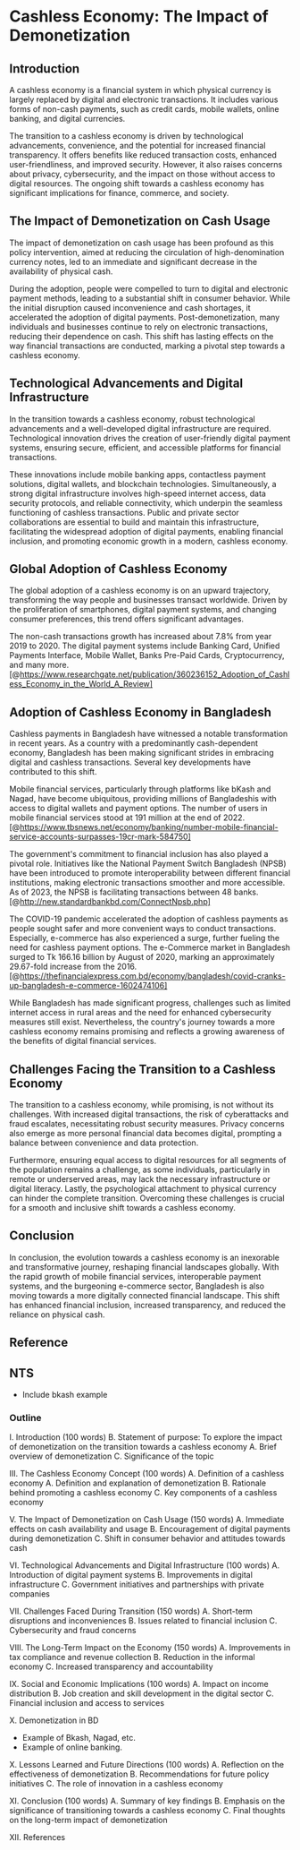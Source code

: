 # Cashless Economy: The Impact of Demonetization

## Introduction

A cashless economy is a financial system in which physical currency is largely replaced by digital and electronic transactions. It includes various forms of non-cash payments, such as credit cards, mobile wallets, online banking, and digital currencies.

The transition to a cashless economy is driven by technological advancements, convenience, and the potential for increased financial transparency. It offers benefits like reduced transaction costs, enhanced user-friendliness, and improved security. However, it also raises concerns about privacy, cybersecurity, and the impact on those without access to digital resources. The ongoing shift towards a cashless economy has significant implications for finance, commerce, and society.

## The Impact of Demonetization on Cash Usage

The impact of demonetization on cash usage has been profound as this policy intervention, aimed at reducing the circulation of high-denomination currency notes, led to an immediate and significant decrease in the availability of physical cash.

During the adoption, people were compelled to turn to digital and electronic payment methods, leading to a substantial shift in consumer behavior. While the initial disruption caused inconvenience and cash shortages, it accelerated the adoption of digital payments. Post-demonetization, many individuals and businesses continue to rely on electronic transactions, reducing their dependence on cash. This shift has lasting effects on the way financial transactions are conducted, marking a pivotal step towards a cashless economy.

## Technological Advancements and Digital Infrastructure

In the transition towards a cashless economy, robust technological advancements and a well-developed digital infrastructure are required. Technological innovation drives the creation of user-friendly digital payment systems, ensuring secure, efficient, and accessible platforms for financial transactions.

These innovations include mobile banking apps, contactless payment solutions, digital wallets, and blockchain technologies. Simultaneously, a strong digital infrastructure involves high-speed internet access, data security protocols, and reliable connectivity, which underpin the seamless functioning of cashless transactions. Public and private sector collaborations are essential to build and maintain this infrastructure, facilitating the widespread adoption of digital payments, enabling financial inclusion, and promoting economic growth in a modern, cashless economy.

## Global Adoption of Cashless Economy

The global adoption of a cashless economy is on an upward trajectory, transforming the way people and businesses transact worldwide. Driven by the proliferation of smartphones, digital payment systems, and changing consumer preferences, this trend offers significant advantages.

The non-cash transactions growth has increased about 7.8% from year 2019 to 2020. The digital payment systems include Banking Card, Unified Payments Interface, Mobile Wallet, Banks Pre-Paid Cards, Cryptocurrency, and many more. [@https://www.researchgate.net/publication/360236152_Adoption_of_Cashless_Economy_in_the_World_A_Review]

## Adoption of Cashless Economy in Bangladesh

Cashless payments in Bangladesh have witnessed a notable transformation in recent years. As a country with a predominantly cash-dependent economy, Bangladesh has been making significant strides in embracing digital and cashless transactions. Several key developments have contributed to this shift.

Mobile financial services, particularly through platforms like bKash and Nagad, have become ubiquitous, providing millions of Bangladeshis with access to digital wallets and payment options. The number of users in mobile financial services stood at 191 million at the end of 2022. [@https://www.tbsnews.net/economy/banking/number-mobile-financial-service-accounts-surpasses-19cr-mark-584750]

The government's commitment to financial inclusion has also played a pivotal role. Initiatives like the National Payment Switch Bangladesh (NPSB) have been introduced to promote interoperability between different financial institutions, making electronic transactions smoother and more accessible. As of 2023, the NPSB is facilitating transactions between 48 banks. [@http://new.standardbankbd.com/ConnectNpsb.php]

The COVID-19 pandemic accelerated the adoption of cashless payments as people sought safer and more convenient ways to conduct transactions. Especially, e-commerce has also experienced a surge, further fueling the need for cashless payment options. The e-Commerce market in Bangladesh surged to Tk 166.16 billion by August of 2020, marking an approximately 29.67-fold increase from the 2016. [@https://thefinancialexpress.com.bd/economy/bangladesh/covid-cranks-up-bangladesh-e-commerce-1602474106]

While Bangladesh has made significant progress, challenges such as limited internet access in rural areas and the need for enhanced cybersecurity measures still exist. Nevertheless, the country's journey towards a more cashless economy remains promising and reflects a growing awareness of the benefits of digital financial services.

## Challenges Facing the Transition to a Cashless Economy

The transition to a cashless economy, while promising, is not without its challenges. With increased digital transactions, the risk of cyberattacks and fraud escalates, necessitating robust security measures. Privacy concerns also emerge as more personal financial data becomes digital, prompting a balance between convenience and data protection.

Furthermore, ensuring equal access to digital resources for all segments of the population remains a challenge, as some individuals, particularly in remote or underserved areas, may lack the necessary infrastructure or digital literacy. Lastly, the psychological attachment to physical currency can hinder the complete transition. Overcoming these challenges is crucial for a smooth and inclusive shift towards a cashless economy.

## Conclusion

In conclusion, the evolution towards a cashless economy is an inexorable and transformative journey, reshaping financial landscapes globally. With the rapid growth of mobile financial services, interoperable payment systems, and the burgeoning e-commerce sector, Bangladesh is also moving towards a more digitally connected financial landscape. This shift has enhanced financial inclusion, increased transparency, and reduced the reliance on physical cash.

## Reference

## NTS

- Include bkash example

### Outline

I. Introduction (100 words)
B. Statement of purpose: To explore the impact of demonetization on the transition towards a cashless economy
A. Brief overview of demonetization
C. Significance of the topic

III. The Cashless Economy Concept (100 words)
A. Definition of a cashless economy
A. Definition and explanation of demonetization
B. Rationale behind promoting a cashless economy
C. Key components of a cashless economy

V. The Impact of Demonetization on Cash Usage (150 words)
A. Immediate effects on cash availability and usage
B. Encouragement of digital payments during demonetization
C. Shift in consumer behavior and attitudes towards cash

VI. Technological Advancements and Digital Infrastructure (100 words)
A. Introduction of digital payment systems
B. Improvements in digital infrastructure
C. Government initiatives and partnerships with private companies

VII. Challenges Faced During Transition (150 words)
A. Short-term disruptions and inconveniences
B. Issues related to financial inclusion
C. Cybersecurity and fraud concerns

VIII. The Long-Term Impact on the Economy (150 words)
A. Improvements in tax compliance and revenue collection
B. Reduction in the informal economy
C. Increased transparency and accountability

IX. Social and Economic Implications (100 words)
A. Impact on income distribution
B. Job creation and skill development in the digital sector
C. Financial inclusion and access to services

X. Demonetization in BD

- Example of Bkash, Nagad, etc.
- Example of online banking.

X. Lessons Learned and Future Directions (100 words)
A. Reflection on the effectiveness of demonetization
B. Recommendations for future policy initiatives
C. The role of innovation in a cashless economy

XI. Conclusion (100 words)
A. Summary of key findings
B. Emphasis on the significance of transitioning towards a cashless economy
C. Final thoughts on the long-term impact of demonetization

XII. References

